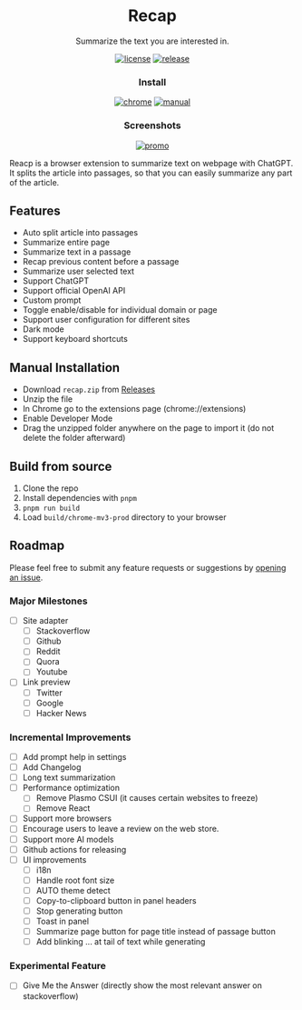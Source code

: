 <div align="center">

# Recap

Summarize the text you are interested in.

[![license][license-image]][license-url]
[![release][release-image]][release-url]

### Install

[![chrome][chrome-image]][chrome-url]
[![manual][manual-image]][manual-url]

[license-image]: https://img.shields.io/badge/license-GPLv3.0-blue.svg
[license-url]: https://github.com/yaozhiwang/recap/blob/master/LICENSE
[release-image]: https://img.shields.io/github/v/release/yaozhiwang/recap?color=blue
[release-url]: https://github.com/yaozhiwang/recap/releases/latest
[chrome-image]: https://img.shields.io/badge/-Chrome-brightgreen?style=for-the-badge&logo=google-chrome&logoColor=white
[chrome-url]: https://recapext.xyz/chrome?utm_source=github
[manual-image]: https://img.shields.io/badge/-Manual-lightgrey?style=for-the-badge
[manual-url]: #manual-installation

### Screenshots

[![promo][promo-image]][promo-url]

[promo-image]: http://img.youtube.com/vi/1TVeOzhWeA8/0.jpg
[promo-url]: https://www.youtube.com/watch?v=1TVeOzhWeA8

</div>

Reacp is a browser extension to summarize text on webpage with ChatGPT. It splits the article into passages, so that you can easily summarize any part of the article.

## Features

- Auto split article into passages
- Summarize entire page
- Summarize text in a passage
- Recap previous content before a passage
- Summarize user selected text
- Support ChatGPT
- Support official OpenAI API
- Custom prompt
- Toggle enable/disable for individual domain or page
- Support user configuration for different sites
- Dark mode
- Support keyboard shortcuts

## Manual Installation

- Download `recap.zip` from [Releases](https://github.com/yaozhiwang/recap/releases)
- Unzip the file
- In Chrome go to the extensions page (chrome://extensions)
- Enable Developer Mode
- Drag the unzipped folder anywhere on the page to import it (do not delete the folder afterward)

## Build from source

1. Clone the repo
2. Install dependencies with `pnpm`
3. `pnpm run build`
4. Load `build/chrome-mv3-prod` directory to your browser

## Roadmap

Please feel free to submit any feature requests or suggestions by [opening an issue](https://github.com/yaozhiwang/recap/issues/new).

### Major Milestones

- [ ] Site adapter
  - [ ] Stackoverflow
  - [ ] Github
  - [ ] Reddit
  - [ ] Quora
  - [ ] Youtube
- [ ] Link preview
  - [ ] Twitter
  - [ ] Google
  - [ ] Hacker News

### Incremental Improvements

- [ ] Add prompt help in settings
- [ ] Add Changelog
- [ ] Long text summarization
- [ ] Performance optimization
  - [ ] Remove Plasmo CSUI (it causes certain websites to freeze)
  - [ ] Remove React <!-- https://github.com/parcel-bundler/parcel/issues/3305 -->
- [ ] Support more browsers
- [ ] Encourage users to leave a review on the web store.
- [ ] Support more AI models
- [ ] Github actions for releasing
- [ ] UI improvements
  - [ ] i18n
  - [ ] Handle root font size
  - [ ] AUTO theme detect
  - [ ] Copy-to-clipboard button in panel headers
  - [ ] Stop generating button
  - [ ] Toast in panel
  - [ ] Summarize page button for page title instead of passage button
  - [ ] Add blinking ... at tail of text while generating

### Experimental Feature

- [ ] Give Me the Answer (directly show the most relevant answer on stackoverflow)
